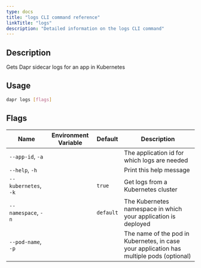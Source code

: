 ```yaml
---
type: docs
title: "logs CLI command reference"
linkTitle: "logs"
description: "Detailed information on the logs CLI command"
---
```


## Description

Gets Dapr sidecar logs for an app in Kubernetes

## Usage

```bash
dapr logs [flags]
```

## Flags

| Name | Environment Variable | Default | Description
| --- | --- | --- | --- |
| `--app-id`, `-a` | | | The application id for which logs are needed |
| `--help`, `-h` | | | Print this help message |
| `--kubernetes`, `-k` | | `true` | Get logs from a Kubernetes cluster |
| `--namespace`, `-n` | | `default` | The Kubernetes namespace in which your application is deployed |
| `--pod-name`, `-p` | | | The name of the pod in Kubernetes, in case your application has multiple pods (optional) |

